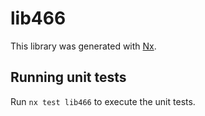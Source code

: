 # lib466

This library was generated with [Nx](https://nx.dev).

## Running unit tests

Run `nx test lib466` to execute the unit tests.
